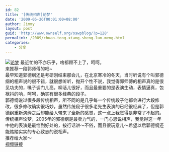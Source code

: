 ```yaml
---
id: 82
title: '[传统相声]论梦'
date: '2009-05-26T00:01:00+08:00'
author: Jimmy
layout: post
guid: 'http://www.ownself.org/oswpblog/?p=128'
permalink: /2009/chuan-tong-xiang-sheng-lun-meng.html
categories:
    - 分享
---
```


[![论梦](http://www.ownself.org/blog/wp-content/uploads/2010/b408990b95d0_57C/lunmeng_thumb.jpg "论梦")](http://www.ownself.org/blog/wp-content/uploads/2010/b408990b95d0_57C/lunmeng.jpg) 最近忙的不亦乐乎，啥都顾不上了，呵呵。   
 来推荐一段郭师傅的吧~   
 最早知道郭德纲还是考研刚结束那会儿，在北京寒冷的冬天，当时听说有个叫郭德纲的相声说的很不错，就很想听听，抛开个性不说，我觉得郭师傅的相声真的是很见功夫的，嗓子调门儿高，柳活儿很好，而且最重要的是表演生动，表情逼真，包袱抖的响，呵呵，确实有很多经典的段子。   
 郭德纲说过很多段传统相声，所不同的是几乎每一个传统段子他都会进行大段修改，很多修改确实很巧妙，虽然传统段子很多老先生表演的已经很经典了，但是郭德纲重新演绎之后却能给人带来了全新的感觉，这一点上我觉得是非常了不起的。   
 传统相声论梦，2005年的郭德纲是最卖力气的，一门心思说相声，我觉得这一年中他的表演是最恰到好处的，按行话讲～不俗，而且很玩意儿～希望以后郭德纲还能踏踏实实的专心致志的说相声。   
 推荐给大家～   
 [视频链接](http://v.youku.com/v_show/id_XNDQ2OTczNDg=.html)
